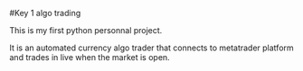 #Key 1 algo trading

This is my first python personnal project. 

It is an automated currency algo trader that connects to metatrader platform and trades in live when the market is open.





